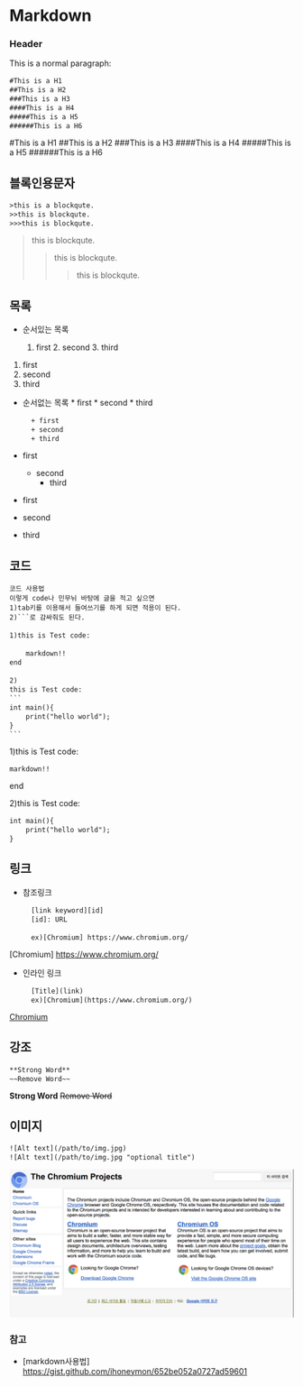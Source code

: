 # Markdown
### Header
This is a normal paragraph:

	#This is a H1
	##This is a H2
	###This is a H3
	####This is a H4
	#####This is a H5
	######This is a H6

#This is a H1
##This is a H2
###This is a H3
####This is a H4
#####This is a H5
######This is a H6

## 블록인용문자

	>this is a blockqute.
	>>this is blockqute.
	>>>this is blockqute.
>this is blockqute.
>>this is blockqute.
>>>this is blockqute.
## 목록
* 순서있는 목록

	1. first
 		2. second
 		3. third

1. first
2. second
3. third

* 순서없는 목록
 		* first
			* second
				* third

		+ first
		+ second
		+ third

* first
	* second
		* third

* first
* second
* third	

## 코드
	코드 사용법
	이렇게 code나 민무뉘 바탕에 글을 적고 싶으면
	1)tab키를 이용해서 들여쓰기를 하게 되면 적용이 된다.
	2)```로 감싸줘도 된다.

	1)this is Test code:

		markdown!!
	end 

	2)
	this is Test code:
	```
	int main(){
		print("hello world");
	}
	```

1)this is Test code:

	markdown!!
end 

2)this is Test code:
```
int main(){
	print("hello world");
}
```

## 링크

* 참조링크

 		[link keyword][id]
		[id]: URL

		ex)[Chromium] https://www.chromium.org/

[Chromium] https://www.chromium.org/

* 인라인 링크

		[Title](link)
 		ex)[Chromium](https://www.chromium.org/)

[Chromium](https://www.chromium.org/)

## 강조

	**Strong Word**
	~~Remove Word~~

**Strong Word**
~~Remove Word~~

## 이미지

	![Alt text](/path/to/img.jpg)
	![Alt text](/path/to/img.jpg "optional title")
	
![Alt text](./chromium.png)



### 참고

* [markdown사용법] https://gist.github.com/ihoneymon/652be052a0727ad59601
